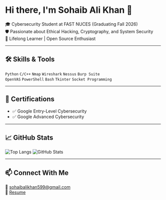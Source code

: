 # Hi there, I'm Sohaib Ali Khan 👋

🎓 Cybersecurity Student at FAST NUCES (Graduating Fall 2026)  
🛡️ Passionate about Ethical Hacking, Cryptography, and System Security  
🧠 Lifelong Learner | Open Source Enthusiast  

---

## 🛠️ Skills & Tools
`Python` `C/C++` `Nmap` `Wireshark` `Nessus` `Burp Suite`  
`OpenVAS` `PowerShell` `Bash` `Tkinter` `Socket Programming`


---

## 📜 Certifications
- ✅ Google Entry-Level Cybersecurity
- ✅ Google Advanced Cybersecurity

---

## 📈 GitHub Stats
![Top Langs](https://github-readme-stats.vercel.app/api/top-langs/?username=sohaibali93&layout=compact&theme=tokyonight)
![GitHub Stats](https://github-readme-stats.vercel.app/api?username=sohaibali93&show_icons=true&theme=tokyonight)

---

## 📫 Connect With Me
📧 sohaibalikhan599@gmail.com  
📁 [Resume](https://drive.google.com/file/d/1-dijO4dzHwS37s2mkJwPKleUSJgNCFmV/view?usp=drive_link)

